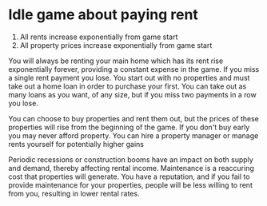 # Idle game about paying rent

1. All rents increase exponentially from game start
2. All property prices increase exponentially from game start

You will always be renting your main home which has its rent rise exponentially forever, providing a constant expense in the game. If you miss a single rent payment you lose. You start out with no properties and must take out a home loan in order to purchase your first. You can take out as many loans as you want, of any size, but if you miss two payments in a row you lose.

You can choose to buy properties and rent them out, but the prices of these properties will rise from the beginning of the game. If you don't buy early you may never afford property. You can hire a property manager or manage rents yourself for potentially higher gains

Periodic recessions or construction booms have an impact on both supply and demand, thereby affecting rental income. Maintenance is a reaccuring cost that properties will generate. You have a reputation, and if you fail to provide maintenance for your properties, people will be less willing to rent from you, resulting in lower rental rates.